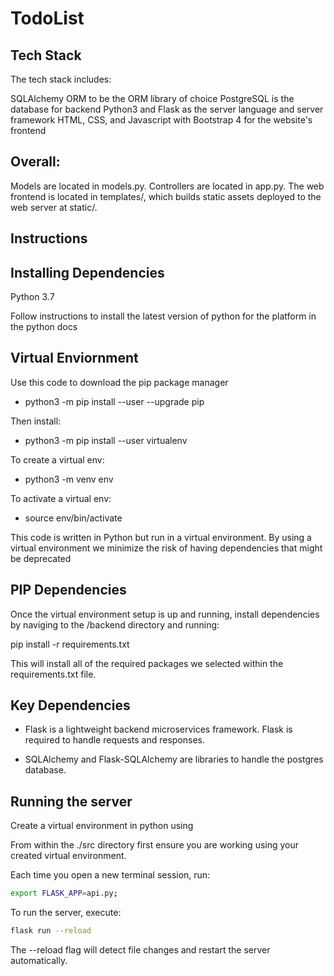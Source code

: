 # TodoList

## Tech Stack
The tech stack includes:

SQLAlchemy ORM to be the ORM library of choice
PostgreSQL is the database for backend
Python3 and Flask as the server language and server framework
HTML, CSS, and Javascript with Bootstrap 4 for the website's frontend

## Overall:

Models are located in models.py.
Controllers are located in app.py.
The web frontend is located in templates/, which builds static assets deployed to the web server at static/.

## Instructions

## Installing Dependencies
Python 3.7

Follow instructions to install the latest version of python for the platform in the python docs

## Virtual Enviornment

Use this code to download the pip package manager
- python3 -m pip install --user --upgrade pip

Then install:
- python3 -m pip install --user virtualenv

To create a virtual env:
- python3 -m venv env

To activate a virtual env:
- source env/bin/activate

This code is written in Python but run in a virtual environment. By using a virtual environment we minimize the risk of having dependencies that might be deprecated

## PIP Dependencies
Once the virtual environment setup is up and running, install dependencies by naviging to the /backend directory and running:

pip install -r requirements.txt

This will install all of the required packages we selected within the requirements.txt file.

## Key Dependencies
- Flask is a lightweight backend microservices framework. Flask is required to handle requests and responses.

- SQLAlchemy and Flask-SQLAlchemy are libraries to handle the postgres database.

## Running the server

Create a virtual environment in python using 

From within the ./src directory first ensure you are working using your created virtual environment.

Each time you open a new terminal session, run:

```bash
export FLASK_APP=api.py;
```
To run the server, execute:

```bash
flask run --reload
```

The --reload flag will detect file changes and restart the server automatically.